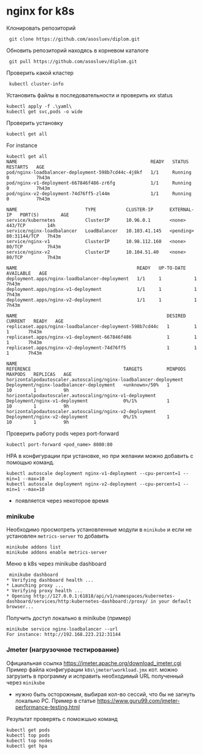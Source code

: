 # nginx for k8s

Клонировать репозиторий

```
 git clone https://github.com/asosluev/diplom.git
```
Обновить репозиторий находясь в корневом каталоге

```
 git pull https://github.com/asosluev/diplom.git
```

Проверить какой кластер

```
 kubectl cluster-info
```

Установить файлы в последовательности и проверить их status

```
kubectl apply -f .\yaml\
kubectl get svc,pods -o wide
```

Проверить установку

```
kubectl get all
```
For instance 
```
kubectl get all 
NAME                                                 READY   STATUS    RESTARTS   AGE
pod/nginx-loadbalancer-deployment-598b7cd44c-4j8kf   1/1     Running   0          7h43m
pod/nginx-v1-deployment-667846f486-zr6fg             1/1     Running   0          7h43m
pod/nginx-v2-deployment-74d76ff5-zl44m               1/1     Running   0          7h43m

NAME                         TYPE           CLUSTER-IP      EXTERNAL-IP   PORT(S)        AGE
service/kubernetes           ClusterIP      10.96.0.1       <none>        443/TCP        14h
service/nginx-loadbalancer   LoadBalancer   10.103.41.145   <pending>     80:31144/TCP   7h43m
service/nginx-v1             ClusterIP      10.98.112.160   <none>        80/TCP         7h43m
service/nginx-v2             ClusterIP      10.104.51.40    <none>        80/TCP         7h43m

NAME                                            READY   UP-TO-DATE   AVAILABLE   AGE
deployment.apps/nginx-loadbalancer-deployment   1/1     1            1           7h43m
deployment.apps/nginx-v1-deployment             1/1     1            1           7h43m
deployment.apps/nginx-v2-deployment             1/1     1            1           7h43m

NAME                                                       DESIRED   CURRENT   READY   AGE
replicaset.apps/nginx-loadbalancer-deployment-598b7cd44c   1         1         1       7h43m
replicaset.apps/nginx-v1-deployment-667846f486             1         1         1       7h43m
replicaset.apps/nginx-v2-deployment-74d76ff5               1         1         1       7h43m

NAME                                                                REFERENCE                                  TARGETS         MINPODS   MAXPODS   REPLICAS   AGE
horizontalpodautoscaler.autoscaling/nginx-loadbalancer-deployment   Deployment/nginx-loadbalancer-deployment   <unknown>/50%   1         10        1          9h
horizontalpodautoscaler.autoscaling/nginx-v1-deployment             Deployment/nginx-v1-deployment             0%/1%           1         10        1          9h
horizontalpodautoscaler.autoscaling/nginx-v2-deployment             Deployment/nginx-v2-deployment             0%/1%           1         10        1          9h
```

Проверить работу pods через port-forward

```
kubectl port-forward <pod_name> 8080:80
```

HPA в конфигурации при установке, но при желании можно добавить с помощью команд.
```
kubectl autoscale deployment nginx-v1-deployment --cpu-percent=1 --min=1 --max=10
kubectl autoscale deployment nginx-v2-deployment --cpu-percent=1 --min=1 --max=10
```
* появляется через некоторое время


### minikube


Необходимо просмотреть установленные модули в `minikube` и если не установлен `metrics-server` то добавить  
```
minikube addons list
minikube addons enable metrics-server
```

Меню в k8s через minikube dashboard
```
 minikube dashboard
* Verifying dashboard health ...
* Launching proxy ...
* Verifying proxy health ...
* Opening http://127.0.0.1:61818/api/v1/namespaces/kubernetes-dashboard/services/http:kubernetes-dashboard:/proxy/ in your default browser...
```

Получить доступ локально в minikube (пример)
```
minikube service nginx-loadbalancer --url
For instance: http://192.168.223.212:31144
```

### Jmeter (нагрузочное тестирование)
Официальная ссылка https://jmeter.apache.org/download_jmeter.cgi
Пример файла конфигурации `k8s\jmeter\workload.jmx` кот. можно загрузить в программу и исправить необходимый URL полученный через `minikube`
* нужно быть осторожным, выбирая кол-во сессий, что бы не загнуть локально PC. Пример в статье https://www.guru99.com/jmeter-performance-testing.html

Результат проверять с поможшью команд
```
kubectl get pods
kubectl top pods
kubectl top nodes
kubectl get hpa
```